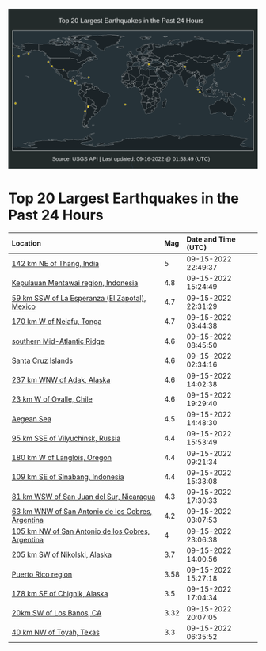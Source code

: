 ![Map](./map.png)

# Top 20 Largest Earthquakes in the Past 24 Hours

| Location | Mag | Date and Time (UTC) |
|:---|:---|:---|
| [142 km NE of Thang, India](https://earthquake.usgs.gov/earthquakes/eventpage/us7000i8e9) | 5 | 09-15-2022 22:49:37 |
| [Kepulauan Mentawai region, Indonesia](https://earthquake.usgs.gov/earthquakes/eventpage/us7000i8az) | 4.8 | 09-15-2022 15:24:49 |
| [59 km SSW of La Esperanza (El Zapotal), Mexico](https://earthquake.usgs.gov/earthquakes/eventpage/us7000i8e3) | 4.7 | 09-15-2022 22:31:29 |
| [170 km W of Neiafu, Tonga](https://earthquake.usgs.gov/earthquakes/eventpage/us7000i86t) | 4.7 | 09-15-2022 03:44:38 |
| [southern Mid-Atlantic Ridge](https://earthquake.usgs.gov/earthquakes/eventpage/us7000i88g) | 4.6 | 09-15-2022 08:45:50 |
| [Santa Cruz Islands](https://earthquake.usgs.gov/earthquakes/eventpage/us7000i86c) | 4.6 | 09-15-2022 02:34:16 |
| [237 km WNW of Adak, Alaska](https://earthquake.usgs.gov/earthquakes/eventpage/us7000i89p) | 4.6 | 09-15-2022 14:02:38 |
| [23 km W of Ovalle, Chile](https://earthquake.usgs.gov/earthquakes/eventpage/us7000i8ch) | 4.6 | 09-15-2022 19:29:40 |
| [Aegean Sea](https://earthquake.usgs.gov/earthquakes/eventpage/us7000i89v) | 4.5 | 09-15-2022 14:48:30 |
| [95 km SSE of Vilyuchinsk, Russia](https://earthquake.usgs.gov/earthquakes/eventpage/us7000i8bg) | 4.4 | 09-15-2022 15:53:49 |
| [180 km W of Langlois, Oregon](https://earthquake.usgs.gov/earthquakes/eventpage/us7000i88d) | 4.4 | 09-15-2022 09:21:34 |
| [109 km SE of Sinabang, Indonesia](https://earthquake.usgs.gov/earthquakes/eventpage/us7000i8b0) | 4.4 | 09-15-2022 15:33:08 |
| [81 km WSW of San Juan del Sur, Nicaragua](https://earthquake.usgs.gov/earthquakes/eventpage/us7000i8by) | 4.3 | 09-15-2022 17:30:33 |
| [63 km WNW of San Antonio de los Cobres, Argentina](https://earthquake.usgs.gov/earthquakes/eventpage/us7000i86n) | 4.2 | 09-15-2022 03:07:53 |
| [105 km NW of San Antonio de los Cobres, Argentina](https://earthquake.usgs.gov/earthquakes/eventpage/us7000i8ed) | 4 | 09-15-2022 23:06:38 |
| [205 km SW of Nikolski, Alaska](https://earthquake.usgs.gov/earthquakes/eventpage/us7000i89m) | 3.7 | 09-15-2022 14:00:56 |
| [Puerto Rico region](https://earthquake.usgs.gov/earthquakes/eventpage/pr2022258000) | 3.58 | 09-15-2022 15:27:18 |
| [178 km SE of Chignik, Alaska](https://earthquake.usgs.gov/earthquakes/eventpage/ak022buystuy) | 3.5 | 09-15-2022 17:04:34 |
| [20km SW of Los Banos, CA](https://earthquake.usgs.gov/earthquakes/eventpage/nc73782086) | 3.32 | 09-15-2022 20:07:05 |
| [40 km NW of Toyah, Texas](https://earthquake.usgs.gov/earthquakes/eventpage/tx2022scbj) | 3.3 | 09-15-2022 06:35:52 |
